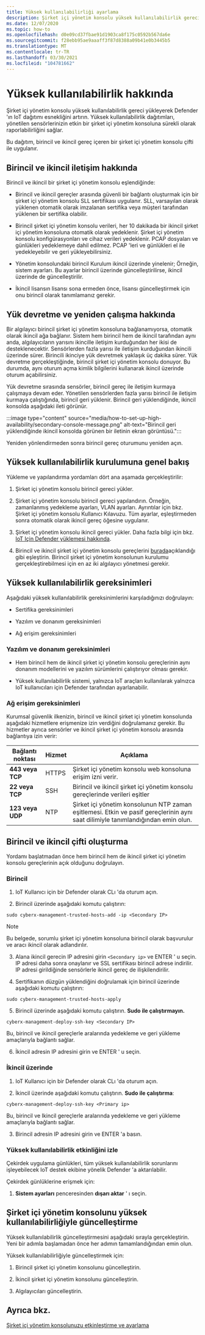 ```yaml
---
title: Yüksek kullanılabilirliği ayarlama
description: Şirket içi yönetim konsolu yüksek kullanılabilirlik gereci yükleyerek Defender 'ın IoT dağıtımı esnekliğini artırın. Yüksek kullanılabilirlik dağıtımları, yönetilen sensörlerinizin etkin bir şirket içi yönetim konsoluna sürekli olarak raporlabilirliğini sağlar.
ms.date: 12/07/2020
ms.topic: how-to
ms.openlocfilehash: d0e09cd37fbae91d1903ca8f175c0592b567da6e
ms.sourcegitcommit: f28ebb95ae9aaaff3f87d8388a09b41e0b3445b5
ms.translationtype: MT
ms.contentlocale: tr-TR
ms.lasthandoff: 03/30/2021
ms.locfileid: "104781662"
---
```

# <a name="about-high-availability"></a>Yüksek kullanılabilirlik hakkında

Şirket içi yönetim konsolu yüksek kullanılabilirlik gereci yükleyerek Defender 'ın IoT dağıtımı esnekliğini artırın. Yüksek kullanılabilirlik dağıtımları, yönetilen sensörlerinizin etkin bir şirket içi yönetim konsoluna sürekli olarak raporlabilirliğini sağlar.

Bu dağıtım, birincil ve ikincil gereç içeren bir şirket içi yönetim konsolu çifti ile uygulanır.

## <a name="about-primary-and-secondary-communication"></a>Birincil ve ikincil iletişim hakkında

Birincil ve ikincil bir şirket içi yönetim konsolu eşlendiğinde:

- Birincil ve ikincil gereçler arasında güvenli bir bağlantı oluşturmak için bir şirket içi yönetim konsolu SLL sertifikası uygulanır. SLL, varsayılan olarak yüklenen otomatik olarak imzalanan sertifika veya müşteri tarafından yüklenen bir sertifika olabilir.

- Birincil şirket içi yönetim konsolu verileri, her 10 dakikada bir ikincil şirket içi yönetim konsoluna otomatik olarak yedeklenir. Şirket içi yönetim konsolu konfigürasyonları ve cihaz verileri yedeklenir. PCAP dosyaları ve günlükleri yedeklemeye dahil edilmez. PCAP 'leri ve günlükleri el ile yedekleyebilir ve geri yükleyebilirsiniz.

- Yönetim konsolundaki birincil Kurulum ikincil üzerinde yinelenir; Örneğin, sistem ayarları. Bu ayarlar birincil üzerinde güncelleştirilirse, ikincil üzerinde de güncelleştirilir.

- İkincil lisansın lisansı sona ermeden önce, lisansı güncelleştirmek için onu birincil olarak tanımlamanız gerekir.

## <a name="about-failover-and-failback"></a>Yük devretme ve yeniden çalışma hakkında

Bir algılayıcı birincil şirket içi yönetim konsoluna bağlanamıyorsa, otomatik olarak ikincil ağa bağlanır. Sistem hem birincil hem de ikincil tarafından aynı anda, algılayıcıların yarısını ikincille iletişim kurduğundan her ikisi de desteklenecektir. Sensörlerden fazla yarısı ile iletişim kurduğundan ikincili üzerinde sürer. Birincili ikinciye yük devretmek yaklaşık üç dakika sürer. Yük devretme gerçekleştiğinde, birincil şirket içi yönetim konsolu donuyor. Bu durumda, aynı oturum açma kimlik bilgilerini kullanarak ikincil üzerinde oturum açabilirsiniz.

Yük devretme sırasında sensörler, birincil gereç ile iletişim kurmaya çalışmaya devam eder. Yönetilen sensörlerden fazla yarısı birincil ile iletişim kurmaya çalıştığında, birincil geri yüklenir. Birincil geri yüklendiğinde, ikincil konsolda aşağıdaki ileti görünür.

:::image type="content" source="media/how-to-set-up-high-availability/secondary-console-message.png" alt-text="Birincil geri yüklendiğinde ikincil konsolda görünen bir iletinin ekran görüntüsü.":::

Yeniden yönlendirmeden sonra birincil gereç oturumunu yeniden açın.

## <a name="high-availability-setup-overview"></a>Yüksek kullanılabilirlik kurulumuna genel bakış

Yükleme ve yapılandırma yordamları dört ana aşamada gerçekleştirilir:

1. Şirket içi yönetim konsolu birincil gereci yükler. 

2. Şirket içi yönetim konsolu birincil gereci yapılandırın. Örneğin, zamanlanmış yedekleme ayarları, VLAN ayarları. Ayrıntılar için bkz. Şirket içi yönetim konsolu Kullanıcı Kılavuzu. Tüm ayarlar, eşleştirmeden sonra otomatik olarak ikincil gereç öğesine uygulanır.

3. Şirket içi yönetim konsolu ikincil gereci yükler. Daha fazla bilgi için bkz. [IoT Için Defender yüklemesi hakkında](how-to-install-software.md).

4. Birincil ve ikincil şirket içi yönetim konsolu gereçlerini [burada](https://infrascale.secure.force.com/pkb/articles/Support_Article/How-to-access-your-Appliance-Management-Console)açıklandığı gibi eşleştirin. Birincil şirket içi yönetim konsolunun kurulumu gerçekleştirebilmesi için en az iki algılayıcı yönetmesi gerekir.

## <a name="high-availability-requirements"></a>Yüksek kullanılabilirlik gereksinimleri

Aşağıdaki yüksek kullanılabilirlik gereksinimlerini karşıladığınızı doğrulayın:

- Sertifika gereksinimleri

- Yazılım ve donanım gereksinimleri

- Ağ erişim gereksinimleri

### <a name="software-and-hardware-requirements"></a>Yazılım ve donanım gereksinimleri

- Hem birincil hem de ikincil şirket içi yönetim konsolu gereçlerinin aynı donanım modellerini ve yazılım sürümlerini çalıştırıyor olması gerekir.

- Yüksek kullanılabilirlik sistemi, yalnızca IoT araçları kullanılarak yalnızca IoT kullanıcıları için Defender tarafından ayarlanabilir.

### <a name="network-access-requirements"></a>Ağ erişim gereksinimleri

Kurumsal güvenlik ilkenizin, birincil ve ikincil şirket içi yönetim konsolunda aşağıdaki hizmetlere erişmenize izin verdiğini doğrulamanız gerekir. Bu hizmetler ayrıca sensörler ve ikincil şirket içi yönetim konsolu arasında bağlantıya izin verir:

|Bağlantı noktası|Hizmet|Açıklama|
|----|-------|-----------|
|**443 veya TCP**|HTTPS|Şirket içi yönetim konsolu web konsoluna erişim izni verir.|
|**22 veya TCP**|SSH|Birincil ve ikincil şirket içi yönetim konsolu gereçlerinde verileri eşitler|
|**123 veya UDP**|NTP| Şirket içi yönetim konsolunun NTP zaman eşitlemesi. Etkin ve pasif gereçlerinin aynı saat dilimiyle tanımlandığından emin olun.|

## <a name="create-the-primary-and-secondary-pair"></a>Birincil ve ikincil çifti oluşturma

Yordamı başlatmadan önce hem birincil hem de ikincil şirket içi yönetim konsolu gereçlerinin açık olduğunu doğrulayın.  

### <a name="on-the-primary"></a>Birincil

1. IoT Kullanıcı için bir Defender olarak CLı 'da oturum açın.

2. Birincil üzerinde aşağıdaki komutu çalıştırın:

```azurecli-interactive
sudo cyberx-management-trusted-hosts-add -ip <Secondary IP>
```

>[!NOTE]
>Bu belgede, sorumlu şirket içi yönetim konsoluna birincil olarak başvurulur ve aracı ikincil olarak adlandırılır.

3. Alana ikincil gerecin IP adresini girin ```<Secondary ip>``` ve ENTER ' u seçin. IP adresi daha sonra onaylanır ve SSL sertifikası birincil adrese indirilir. IP adresi girildiğinde sensörlerle ikincil gereç de ilişkilendirilir.

4. Sertifikanın düzgün yüklendiğini doğrulamak için birincil üzerinde aşağıdaki komutu çalıştırın:

```azurecli-interactive
sudo cyberx-management-trusted-hosts-apply
```

5. Birincil üzerinde aşağıdaki komutu çalıştırın. **Sudo ile çalıştırmayın.**

```azurecli-interactive
cyberx-management-deploy-ssh-key <Secondary IP>
```

Bu, birincil ve ikincil gereçlerle aralarında yedekleme ve geri yükleme amaçlarıyla bağlantı sağlar.

6. İkincil adresin IP adresini girin ve ENTER ' u seçin.

### <a name="on-the-secondary"></a>İkincil üzerinde

1. IoT Kullanıcı için bir Defender olarak CLı 'da oturum açın.

2. İkincil üzerinde aşağıdaki komutu çalıştırın. **Sudo ile çalıştırma**:

```azurecli-interactive
cyberx-management-deploy-ssh-key <Primary ip>
```

Bu, birincil ve Ikincil gereçlerle aralarında yedekleme ve geri yükleme amaçlarıyla bağlantı sağlar.

3. Birincil adresin IP adresini girin ve ENTER 'a basın.

### <a name="track-high-availability-activity"></a>Yüksek kullanılabilirlik etkinliğini izle

Çekirdek uygulama günlükleri, tüm yüksek kullanılabilirlik sorunlarını işleyebilecek IoT destek ekibine yönelik Defender 'a aktarılabilir.  

Çekirdek günlüklerine erişmek için:

1. **Sistem ayarları** penceresinden **dışarı aktar** ' ı seçin.

## <a name="update-the-on-premises-management-console-with-high-availability"></a>Şirket içi yönetim konsolunu yüksek kullanılabilirliğiyle güncelleştirme

Yüksek kullanılabilirlik güncelleştirmesini aşağıdaki sırayla gerçekleştirin. Yeni bir adımla başlamadan önce her adımın tamamlandığından emin olun.

Yüksek kullanılabilirliğiyle güncelleştirmek için:

1. Birincil şirket içi yönetim konsolunu güncelleştirin.

2. İkincil şirket içi yönetim konsolunu güncelleştirin.

3. Algılayıcıları güncelleştirin.

## <a name="see-also"></a>Ayrıca bkz.

[Şirket içi yönetim konsolunuzu etkinleştirme ve ayarlama](how-to-activate-and-set-up-your-on-premises-management-console.md)